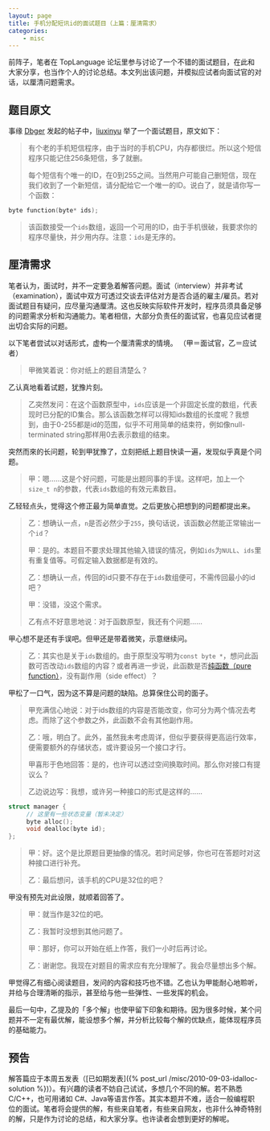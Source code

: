 ```yaml
---
layout: page
title: 手机分配短讯id的面试题目（上篇：厘清需求）
categories:
    - misc
---
```


前阵子，笔者在 TopLanguage 论坛里参与讨论了一个不错的面试题目，在此和大家分享，也当作个人的讨论总结。本文列出该问题，并模拟应试者向面试官的对话，以厘清问题需求。

## 题目原文

事缘 [Dbger](http://www.cnblogs.com/baiyanhuang/) 发起的帖子中，[liuxinyu](https://sites.google.com/site/algoxy) 举了一个面试题目，原文如下：

> 有个老的手机短信程序，由于当时的手机CPU，内存都很烂。所以这个短信程序只能记住256条短信，多了就删。
> 
> 每个短信有个唯一的ID，在0到255之间。当然用户可能自己删短信，现在我们收到了一个新短信，请分配给它一个唯一的ID。说白了，就是请你写一个函数：
>
~~~cpp
byte function(byte* ids);
~~~
>
> 该函数接受一个`ids`数组，返回一个可用的ID，由于手机很破，我要求你的程序尽量快，并少用内存。注意：`ids`是无序的。

## 厘清需求

笔者认为，面试时，并不一定要急着解答问题。面试（interview）并非考试（examination），面试中双方可透过交谈去评估对方是否合适的雇主/雇员。若对面试题目有疑问，应尽量沟通厘清。这也反映实际软件开发时，程序员须具备足够的问题需求分析和沟通能力。笔者相信，大部分负责任的面试官，也喜见应试者提出切合实际的问题。

以下笔者尝试以对话形式，虚构一个厘清需求的情境。 （甲＝面试官，乙＝应试者）

> 甲微笑着说：你对纸上的题目清楚么？

乙认真地看着试题，犹豫片刻。

> 乙突然发问：在这个函数原型中，`ids`应该是一个非固定长度的数组，代表现时已分配的ID集合。那么该函数怎样可以得知ids数组的长度呢？我想到，由于0-255都是id的范围，似乎不可用简单的结束符，例如像null-terminated string那样用0去表示数组的结束。

突然而來的长问题，轮到甲犹豫了，立刻把纸上题目快读一遍，发现似乎真是个问题。

> 甲：嗯……这是个好问题，可能是出题同事的手误。这样吧，加上一个`size_t n`的参数，代表`ids`数组的有效元素数目。

乙轻轻点头，觉得这个修正最为简单直觉。之后更放心把想到的问题都提出来。

> 乙：想确认一点，`n`是否必然少于`255`，换句话说，该函数必然能正常输出一个`id`？
> 
> 甲：是的。本题目不要求处理其他输入错误的情况，例如`ids`为`NULL`、`ids`里有重复值等。可假定输入数据都是有效的。
> 
> 乙：想确认一点，传回的id只要不存在于`ids`数组便可，不需传回最小的id吧？
> 
> 甲：没错，没这个需求。
> 
> 乙有点不好意思地说：对于函数原型，我还有个问题……

甲心想不是还有手误吧。但甲还是带着微笑，示意继续问。

> 乙：其实也是关于`ids`数组的。由于原型没写明为`const byte *`，想问此函数可否改动`ids`数组的内容？或者再进一步说，此函数是否[纯函数（pure function）](http://en.wikipedia.org/wiki/Pure_function)，没有副作用（side effect）？

甲松了一口气，因为这不算是问题的缺陷。总算保住公司的面子。

> 甲充满信心地说：对于ids数组的内容是否能改变，你可分为两个情况去考虑。而除了这个参数之外，此函数不会有其他副作用。
> 
> 乙：哦，明白了。此外，虽然我未考虑周详，但似乎要获得更高运行效率，便需要额外的存储状态，或许要设另一个接口才行。
> 
> 甲喜形于色地回答：是的，也许可以透过空间换取时间。那么你对接口有提议么？
> 
> 乙边说边写：我想，或许另一种接口的形式是这样的……
> 
~~~cpp
struct manager {
     // 这里有一些状态变量（暂未决定）
     byte alloc();
     void dealloc(byte id);
};
~~~
> 
> 甲：好。这个是比原题目更抽像的情况。若时间足够，你也可在答题时对这种接口进行补充。
> 
> 乙：最后想问，该手机的CPU是32位的吧？

甲没有预先对此设限，就顺着回答了。

> 甲：就当作是32位的吧。
> 
> 乙：我暂时没想到其他问题了。
> 
> 甲：那好，你可以开始在纸上作答，我们一小时后再讨论。
> 
> 乙：谢谢您。我现在对题目的需求应有充分理解了。我会尽量想出多个解。

甲觉得乙有细心阅读题目，发问的内容和技巧也不错。乙也认为甲能耐心地聆听，并给与合理清晰的指示，甚至给与他一些弹性、一些发挥的机会。

最后一句中，乙提及的「多个解」也使甲留下印象和期待。因为很多时候，某个问题并不一定有最优解，能设想多个解，并分析比较每个解的优缺点，能体现程序员的基础能力。

## 预告

解答篇应于本周五发表（[已如期发表]({% post_url /misc/2010-09-03-idalloc-solution %})）。有兴趣的读者不妨自己试试，多想几个不同的解。若不熟悉 C/C++，也可用诸如 C#、Java等语言作答。其实本题并不难，适合一般编程职位的面试。笔者将会提供的解，有些来自笔者，有些来自网友，也非什么神奇特别的解，只是作为讨论的总结，和大家分享。也许读者会想到更好的解呢。

